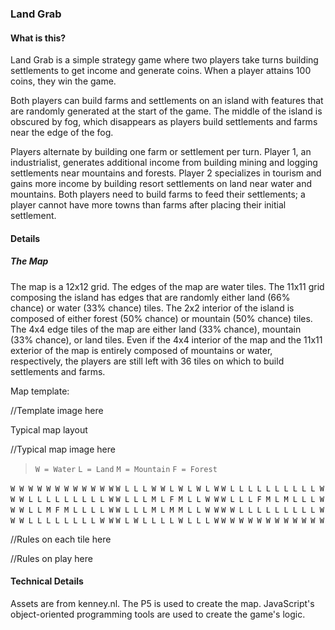 ### Land Grab

#### What is this?

Land Grab is a simple strategy game where two players take turns building settlements to get income and generate coins. When a player attains 100 coins, they win the game.

Both players can build farms and settlements on an island with features that are randomly generated at the start of the game. The middle of the island is obscured by fog, which disappears as players build settlements and farms near the edge of the fog.

Players alternate by building one farm or settlement per turn. Player 1, an industrialist, generates additional income from building mining and logging settlements near mountains and forests. Player 2 specializes in tourism and gains more income by building resort settlements on land near water and mountains. Both players need to build farms to feed their settlements; a player cannot have more towns than farms after placing their initial settlement.

#### Details

##### The Map

The map is a 12x12 grid. The edges of the map are water tiles. The 11x11 grid composing the island has edges that are randomly either land (66% chance) or water (33% chance) tiles. The 2x2 interior of the island is composed of either forest (50% chance) or mountain (50% chance) tiles. The 4x4 edge tiles of the map are either land (33% chance), mountain (33% chance), or land tiles. Even if the 4x4 interior of the map and the 11x11 exterior of the map is entirely composed of mountains or water, respectively, the players are still left with 36 tiles on which to build settlements and farms.

Map template:

//Template image here

Typical map layout

//Typical map image here


>`W = Water`
>`L = Land`
>`M = Mountain`
>`F = Forest`
>` `

`W W W W W W W W W W W W`
`W L L L W W L W L W L W`
`W L L L L L L L L L L W`
`W W L L L L L L L L L W`
`W L L L M L F M L L W W`
`W L L L F M L M L L L W`
`W W L L M F M L L L L W`
`W L L L M L M M L L W W`
`W W L L L L L L L L L W`
`W W L L L L L L L L W W`
`W L W L L L L W L L L W`
`W W W W W W W W W W W W`

//Rules on each tile here

//Rules on play here

#### Technical Details

Assets are from kenney.nl. The P5 is used to create the map. JavaScript's object-oriented programming tools are used to create the game's logic.
